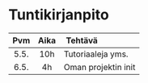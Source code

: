 Tuntikirjanpito
===============

Pvm    | Aika | Tehtävä
:-----:|:----:|:--------
5.5.   |10h   |Tutoriaaleja yms.
6.5.   |4h	  |Oman projektin init
